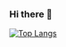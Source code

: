 ### Hi there 👋
[![Top Langs](https://github-readme-stats.vercel.app/api/top-langs/?username=max-gurak)](https://github.com/anuraghazra/github-readme-stats)
<!--
**max-gurak/max-gurak** is a ✨ _special_ ✨ repository because its `README.md` (this file) appears on your GitHub profile.

Here are some ideas to get you started:

- 🔭 I’m currently working on ...
- 🌱 I’m currently learning ...
- 👯 I’m looking to collaborate on ...
- 🤔 I’m looking for help with ...
- 💬 Ask me about ...
- 📫 How to reach me: ...
- 😄 Pronouns: ...
- ⚡ Fun fact: ...
-->
